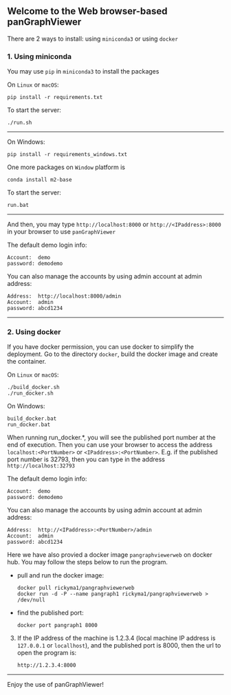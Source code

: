 ## Welcome to the Web browser-based panGraphViewer

There are 2 ways to install: using ``miniconda3`` or using ``docker``

### 1. Using miniconda
You may use ``pip`` in ``miniconda3`` to install the packages

On ``Linux`` or ``macOS``:
```
pip install -r requirements.txt 
```
To start the server:
```
./run.sh
```

---
On Windows:
```
pip install -r requirements_windows.txt
```
One more packages on ``Window`` platform is
```
conda install m2-base
```
To start the server:
```
run.bat
```

---

And then, you may type ``http://localhost:8000`` or ``http://<IPaddress>:8000`` in your browser to use ``panGraphViewer``

The default demo login info:
```
Account:  demo
password: demodemo
```

You can also manage the accounts by using admin account at admin address:
```
Address:  http://localhost:8000/admin
Account:  admin
password: abcd1234
```

---


### 2. Using docker

If you have docker permission, you can use docker to simplify the deployment.
Go to the directory ``docker``, build the docker image and create the container.

On ``Linux``  or ``macOS``:
```
./build_docker.sh
./run_docker.sh
```

On Windows:
```
build_docker.bat
run_docker.bat
```

When running run_docker.\*, you will see the published port number at the end of execution. Then you can use your browser to access the address ```localhost:<PortNumber>``` or  ```<IPaddress>:<PortNumber>```.
E.g. if the published port number is 32793, then you can type in the address ``http://localhost:32793``


The default demo login info:
```
Account:  demo
password: demodemo
```

You can also manage the accounts by using admin account at admin address:
```
Address:  http://<IPaddress>:<PortNumber>/admin
Account:  admin
password: abcd1234
```

Here we have also provied a docker image ``pangraphviewerweb`` on docker hub. You may follow the steps below to run the program.

* pull and run the docker image:
    ```
    docker pull rickyma1/pangraphviewerweb
    docker run -d -P --name pangraph1 rickyma1/pangraphviewerweb > /dev/null
    ```
* find the published port:
    ```
    docker port pangraph1 8000
    ```
3. If the IP address of the machine is 1.2.3.4 (local machine IP address is ``127.0.0.1`` or ``locallhost``), and the published port is 8000, then the url to open the program is:
    ```
    http://1.2.3.4:8000
    ```

---
Enjoy the use of panGraphViewer!
